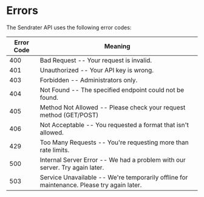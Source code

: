 # Errors

The Sendrater API uses the following error codes:


Error Code | Meaning
---------- | -------
400 | Bad Request -- Your request is invalid.
401 | Unauthorized -- Your API key is wrong.
403 | Forbidden -- Administrators only.
404 | Not Found -- The specified endpoint could not be found.
405 | Method Not Allowed -- Please check your request method (GET/POST)
406 | Not Acceptable -- You requested a format that isn't allowed.
429 | Too Many Requests -- You're requesting more than rate limits.
500 | Internal Server Error -- We had a problem with our server. Try again later.
503 | Service Unavailable -- We're temporarily offline for maintenance. Please try again later.
